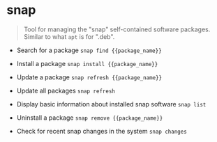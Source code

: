 # snap
> Tool for managing the "snap" self-contained software packages.
> Similar to what `apt` is for ".deb".

- Search for a package
`snap find {{package_name}}`

- Install a package
`snap install {{package_name}}`

- Update a package
`snap refresh {{package_name}}`

- Update all packages
`snap refresh`

- Display basic information about installed snap software
`snap list`

- Uninstall a package
`snap remove {{package_name}}`

- Check for recent snap changes in the system
`snap changes`
